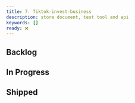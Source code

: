 ```yaml
---
title: 7. Tiktok-invest-business
description: store document, test tool and api
keywords: []
ready: ❌
---
```


## Backlog

## In Progress

## Shipped
